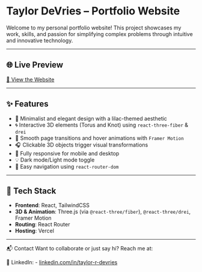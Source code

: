 # Taylor DeVries – Portfolio Website

Welcome to my personal portfolio website! This project showcases my work, skills, and passion for simplifying complex problems through intuitive and innovative technology.

---
## 🌐 Live Preview

[🔗 View the Website](https://taylor-devries.vercel.app/)

---

## ✨ Features

- 🧠 Minimalist and elegant design with a lilac-themed aesthetic
- 🌀 Interactive 3D elements (Torus and Knot) using `react-three-fiber` & `drei`
- 🎨 Smooth page transitions and hover animations with `Framer Motion`
- 🎧 Clickable 3D objects trigger visual transformations
- 📱 Fully responsive for mobile and desktop
- 💡 Dark mode/Light mode toggle 
- 🧭 Easy navigation using `react-router-dom`

---

## 🔧 Tech Stack

- **Frontend**: React, TailwindCSS
- **3D & Animation**: Three.js (via `@react-three/fiber`), `@react-three/drei`, Framer Motion
- **Routing**: React Router
- **Hosting**: Vercel

---

📬 Contact
Want to collaborate or just say hi? Reach me at:

💼 LinkedIn: - [linkedin.com/in/taylor-r-devries](https://www.linkedin.com/in/taylor-r-devries)


